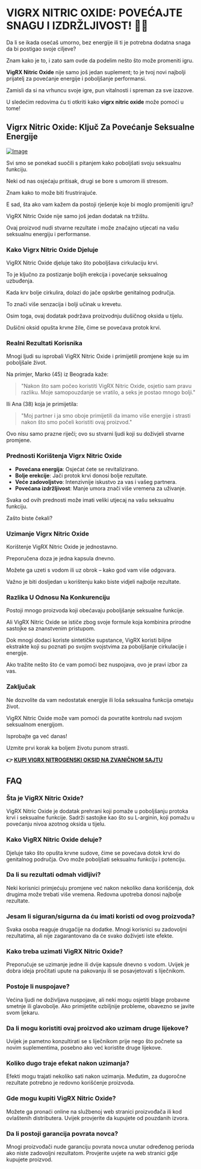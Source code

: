 # VIGRX NITRIC OXIDE: POVEĆAJTE SNAGU I IZDRŽLJIVOST! 💪✨

Da li se ikada osećaš umorno, bez energije ili ti je potrebna dodatna snaga da bi postigao svoje ciljeve? 

Znam kako je to, i zato sam ovde da podelim nešto što može promeniti igru. 

**VigRX Nitric Oxide** nije samo još jedan suplement; to je tvoj novi najbolji prijatelj za povećanje energije i poboljšanje performansi. 

Zamisli da si na vrhuncu svoje igre, pun vitalnosti i spreman za sve izazove. 

U sledećim redovima ću ti otkriti kako **vigrx nitric oxide** može pomoći u tome!

## Vigrx Nitric Oxide: Ključ Za Povećanje Seksualne Energije

[![Image](https://www2.sellhealth.com/561/vigrxnitricoxide_3_1.jpg)](https://gchaffi.com/s7UDqpi1)

Svi smo se ponekad suočili s pitanjem kako poboljšati svoju seksualnu funkciju.

Neki od nas osjećaju pritisak, drugi se bore s umorom ili stresom.

Znam kako to može biti frustrirajuće.

E sad, šta ako vam kažem da postoji rješenje koje bi moglo promijeniti igru?

VigRX Nitric Oxide nije samo još jedan dodatak na tržištu. 

Ovaj proizvod nudi stvarne rezultate i može značajno utjecati na vašu seksualnu energiju i performanse.

### Kako Vigrx Nitric Oxide Djeluje

VigRX Nitric Oxide djeluje tako što poboljšava cirkulaciju krvi. 

To je ključno za postizanje boljih erekcija i povećanje seksualnog uzbuđenja. 

Kada krv bolje cirkulira, dolazi do jače opskrbe genitalnog područja. 

To znači više senzacija i bolji učinak u krevetu.

Osim toga, ovaj dodatak podržava proizvodnju dušičnog oksida u tijelu. 

Dušični oksid opušta krvne žile, čime se povećava protok krvi.

### Realni Rezultati Korisnika

Mnogi ljudi su isprobali VigRX Nitric Oxide i primijetili promjene koje su im poboljšale život.

Na primjer, Marko (45) iz Beograda kaže:

> "Nakon što sam počeo koristiti VigRX Nitric Oxide, osjetio sam pravu razliku. Moje samopouzdanje se vratilo, a seks je postao mnogo bolji."

Ili Ana (38) koja je primijetila:

> "Moj partner i ja smo oboje primijetili da imamo više energije i strasti nakon što smo počeli koristiti ovaj proizvod."

Ovo nisu samo prazne riječi; ovo su stvarni ljudi koji su doživjeli stvarne promjene.

### Prednosti Korištenja Vigrx Nitric Oxide

- **Povećana energija**: Osjećat ćete se revitalizirano.
- **Bolje erekcije**: Jači protok krvi donosi bolje rezultate.
- **Veće zadovoljstvo**: Intenzivnije iskustvo za vas i vašeg partnera.
- **Povećana izdržljivost**: Manje umora znači više vremena za uživanje.

Svaka od ovih prednosti može imati veliki utjecaj na vašu seksualnu funkciju.

Zašto biste čekali? 

### Uzimanje Vigrx Nitric Oxide

Korištenje VigRX Nitric Oxide je jednostavno. 

Preporučena doza je jedna kapsula dnevno. 

Možete ga uzeti s vodom ili uz obrok – kako god vam više odgovara.

Važno je biti dosljedan u korištenju kako biste vidjeli najbolje rezultate.

### Razlika U Odnosu Na Konkurenciju

Postoji mnogo proizvoda koji obećavaju poboljšanje seksualne funkcije. 

Ali VigRX Nitric Oxide se ističe zbog svoje formule koja kombinira prirodne sastojke sa znanstvenim pristupom. 

Dok mnogi dodaci koriste sintetičke supstance, VigRX koristi biljne ekstrakte koji su poznati po svojim svojstvima za poboljšanje cirkulacije i energije.

Ako tražite nešto što će vam pomoći bez nuspojava, ovo je pravi izbor za vas.

### Zaključak

Ne dozvolite da vam nedostatak energije ili loša seksualna funkcija ometaju život. 

VigRX Nitric Oxide može vam pomoći da povratite kontrolu nad svojom seksualnom energijom.

Isprobajte ga već danas!

Uzmite prvi korak ka boljem životu punom strasti.



**👉 [KUPI VIGRX NITROGENSKI OKSID NA ZVANIČNOM SAJTU](https://gchaffi.com/s7UDqpi1)**

## FAQ

### Šta je VigRX Nitric Oxide?

VigRX Nitric Oxide je dodatak prehrani koji pomaže u poboljšanju protoka krvi i seksualne funkcije. Sadrži sastojke kao što su L-arginin, koji pomažu u povećanju nivoa azotnog oksida u tijelu.

### Kako VigRX Nitric Oxide deluje?

Djeluje tako što opušta krvne sudove, čime se povećava dotok krvi do genitalnog područja. Ovo može poboljšati seksualnu funkciju i potenciju.

### Da li su rezultati odmah vidljivi?

Neki korisnici primjećuju promjene već nakon nekoliko dana korišćenja, dok drugima može trebati više vremena. Redovna upotreba donosi najbolje rezultate.

### Jesam li siguran/sigurna da ću imati koristi od ovog proizvoda?

Svaka osoba reaguje drugačije na dodatke. Mnogi korisnici su zadovoljni rezultatima, ali nije zagarantovano da će svako doživjeti iste efekte.

### Kako treba uzimati VigRX Nitric Oxide?

Preporučuje se uzimanje jedne ili dvije kapsule dnevno s vodom. Uvijek je dobra ideja pročitati upute na pakovanju ili se posavjetovati s liječnikom.

### Postoje li nuspojave?

Većina ljudi ne doživljava nuspojave, ali neki mogu osjetiti blage probavne smetnje ili glavobolje. Ako primijetite ozbiljnije probleme, obavezno se javite svom ljekaru.

### Da li mogu koristiti ovaj proizvod ako uzimam druge lijekove?

Uvijek je pametno konzultirati se s liječnikom prije nego što počnete sa novim suplementima, posebno ako već koristite druge lijekove.

### Koliko dugo traje efekat nakon uzimanja?

Efekti mogu trajati nekoliko sati nakon uzimanja. Međutim, za dugoročne rezultate potrebno je redovno korišćenje proizvoda.

### Gde mogu kupiti VigRX Nitric Oxide?

Možete ga pronaći online na službenoj web stranici proizvođača ili kod ovlaštenih distributera. Uvijek provjerite da kupujete od pouzdanih izvora.

### Da li postoji garancija povrata novca?

Mnogi proizvođači nude garanciju povrata novca unutar određenog perioda ako niste zadovoljni rezultatom. Provjerite uvjete na web stranici gdje kupujete proizvod.